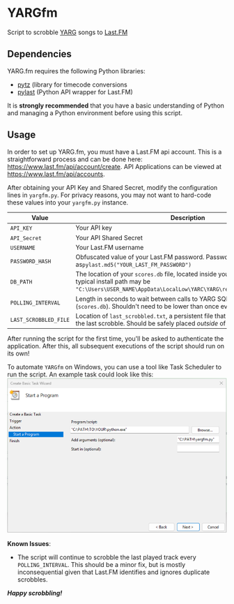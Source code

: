 # YARGfm
 Script to scrobble [YARG](https://yarg.in/) songs to [Last.FM](https://www.last.fm/)

## Dependencies
YARG.fm requires the following Python libraries:
* [pytz](https://pypi.org/project/pytz/) (library for timecode conversions
* [pylast](https://github.com/pylast/pylast) (Python API wrapper for Last.FM)

It is **strongly recommended** that you have a basic understanding of Python and managing a Python environment before using this script.
## Usage
In order to set up YARG.fm, you must have a Last.FM api account. This is a straightforward process and can be done here: https://www.last.fm/api/account/create. API Applications can be viewed at https://www.last.fm/api/accounts.

After obtaining your API Key and Shared Secret, modify the configuration lines in `yargfm.py`. For privacy reasons, you may not want to hard-code these values into your `yargfm.py` instance.

| Value                 | Description                                                                                                                                                                            |
|-----------------------|----------------------------------------------------------------------------------------------------------------------------------------------------------------------------------------|
| `API_KEY`             | Your API key                                                                                                                                                                           |
| `API_Secret`          | Your API Shared Secret                                                                                                                                                                 |
| `USERNAME`            | Your Last.FM username                                                                                                                                                                  |
| `PASSWORD_HASH`       | Obfuscated value of your Last.FM password. Password should be inserted as`pylast.md5("YOUR_LAST_FM_PASSWORD")`                                                                         |
| `DB_PATH`             | The location of your `scores.db` file, located inside your YARG installation. A typical install path may be `"C:\Users\USER_NAME\AppData\LocalLow\YARC\YARG\release\scores\scores.db"` |
| `POLLING_INTERVAL`    | Length in seconds to wait between calls to YARG SQLite database (`scores.db`). Shouldn't need to be lower than once every 60 seconds.                                                  |
| `LAST_SCROBBLED_FILE` | Location of `last_scrobbled.txt`, a persistent file that holds the timestamp of the last scrobble. Should be safely placed *outside* of the YARG directory.                            |

After running the script for the first time, you'll be asked to authenticate the application. After this, all subsequent executions of the script should run on its own!

To automate `YARGfm` on Windows, you can use a tool like Task Scheduler to run the script. An example task could look like this:
![alt text](image.png)

**Known Issues**:
* The script will continue to scrobble the last played track every `POLLING_INTERVAL`. This should be a minor fix, but is mostly inconsequential given that Last.FM identifies and ignores duplicate scrobbles.


***Happy scrobbling!***